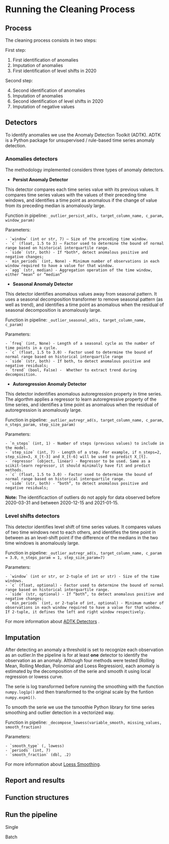 # Running the Cleaning Process



## Process 

The cleaning process consists in two steps: 

First step: 

1. First identification of anomalies
2. Imputation of anomalies
3. First identification of level shifts in 2020

Second step: 

4. Second identification of anomalies
5. Imputation of anomalies
6. Second identification of level shifts in 2020
5. Imputation of negative values


## Detectors 

To identify anomalies we use the Anomaly Detection Toolkit (ADTK). ADTK is a Python package for unsupervised / rule-based time series anomaly detection.


### Anomalies detectors

The methodology implemented considers three types of anomaly detectors.

- **Persist Anomaly Detector**

This detector compares each time series value with its previous values. It compares time series values with the values of their preceding time windows, and identifies a time point as anomalous if the change of value from its preceding median is anomalously large.

Function in pipeline: `_outlier_persist_ad(s, target_column_name, c_param, window_param)`

Parameters:

    - `window` (int or str, 7) – Size of the preceding time window.
    - `c` (float, 1.5 to 3) – Factor used to determine the bound of normal range based on historical interquartile range.
    - `side` (str, both) - If *both*, detect anomalous positive and negative changes;
    - `min_periods` (int, None) - Minimum number of observations in each window required to have a value for that window.
    - `agg` (str, median) - Aggregation operation of the time window, either “mean” or “median”



- **Seasonal Anomaly Detector**

This detector identifies anomalous values away from seasonal pattern. It uses a seasonal decomposition transformer to remove seasonal pattern (as well as trend), and identifies a time point as anomalous when the residual of seasonal decomposition is anomalously large.

Function in pipeline: `_outlier_seasonal_ad(s, target_column_name, c_param)`

Parameters: 

    - `freq` (int, None) - Length of a seasonal cycle as the number of time points in a cycle.
    - `c` (float, 1.5 to 3.0) - Factor used to determine the bound of normal range based on historical interquartile range
    - `side` (str, both) - If both, to detect anomalous positive and negative residuals;
    - `trend` (bool, False) -  Whether to extract trend during decomposition.


- **Autoregression Anomaly Detector**

This detector indentifies anomalous autoregression property in time series. The algorthm applies a regressor to learn autoregressive property of the time series, and identifies a time point as anomalous when the residual of autoregression is anomalously large.

Function in pipeline: `_outlier_autregr_ad(s, target_column_name, c_param, n_steps_param, step_size_param)`

Parameters: 
    
    - `n_steps` (int, 1) - Number of steps (previous values) to include in the model.
    - `step_size` (int, 7) - Length of a step. For example, if n_steps=2, step_size=3, X_[t-3] and X_[t-6] will be used to predict X_[t].
    - `regressor` (object, linear) - Regressor to be used. Same as a scikit-learn regressor, it should minimally have fit and predict methods. 
    - `c` (float, 1.5 to 3.0) - Factor used to determine the bound of normal range based on historical interquartile range. 
    - `side` (str, both) - “both”, to detect anomalous positive and negative residuals;


**Note:** The identificaction of outliers do not apply for data observed before 2020-03-31 and between 2020-12-15 and 2021-01-15.



### Level shifts detectors

This detector identifies level shift of time series values. It compares values of two time windows next to each others, and identifies the time point in between as an level-shift point if the difference of the medians in the two time windows is anomalously large.


Function in pipeline: `_outlier_autregr_ad(s, target_column_name, c_param = 3.0, n_steps_param = 1, step_size_param=7)`

Parameters: 
   
    - `window` (int or str, or 2-tuple of int or str) - Size of the time windows.
    - `c` (float, optional) - Factor used to determine the bound of normal range based on historical interquartile range. 
    - `side` (str, optional) - If “both”, to detect anomalous positive and negative changes;
    - `min_periods` (int, or 2-tuple of int, optional) - Minimum number of observations in each window required to have a value for that window. If 2-tuple, it defines the left and right window respectively.


For more information about [ADTK Detectors](https://arundo-adtk.readthedocs-hosted.com/en/stable/api/detectors.html) .



## Imputation

After detecting an anomaly a threshold is set to recognize each observation as an outlier.In the pipeline is for at least **one** detector to identify the observation as an anomaly. Although four methods were tested (Rolling Mean, Rolling Median, Polinomial and Loess Regression), each anomaly is estimated by the decomposition of the serie and smooth it using local regression or lowess curve. 

The serie is log transformed before running the smoothing with the function `numpy.log1p()` and then transformed to the original scale by the funtion `numpy.expm1()`. 

To smooth the serie we use the tsmoothie Python library for time series smoothing and outlier detection in a vectorized way.

Function in pipeline: `_decompose_lowess(variable_smooth, missing_values, smooth_fraction)`

Parameters: 

    - `smooth_type` (, lowess) 
    - `periods` (int, 7)
    - `smooth_fraction` (dbl, .2)
    

    
For more information about [Loess Smoothing](https://pypi.org/project/tsmoothie/).    


## Report and results




## Function structures



## Run the pipeline

Single 

Batch

